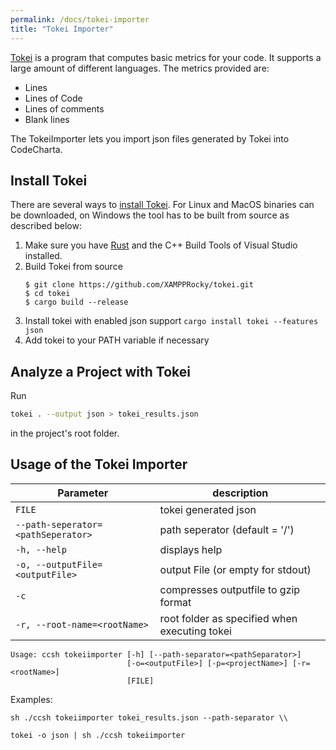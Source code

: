 ```yaml
---
permalink: /docs/tokei-importer
title: "Tokei Importer"
---
```


[Tokei](https://github.com/XAMPPRocky/tokei) is a program that computes basic metrics for your code.
It supports a large amount of different languages. The metrics provided are:

- Lines
- Lines of Code
- Lines of comments
- Blank lines

The TokeiImporter lets you import json files generated by Tokei into CodeCharta.

## Install Tokei

There are several ways to [install Tokei](https://github.com/XAMPPRocky/tokei#installation).
For Linux and MacOS binaries can be downloaded, on Windows the tool has to be built from source as described below:

1. Make sure you have [Rust](https://www.rust-lang.org/tools/install)
   and the C++ Build Tools of Visual Studio installed.
2. Build Tokei from source
   ```
   $ git clone https://github.com/XAMPPRocky/tokei.git
   $ cd tokei
   $ cargo build --release
   ```
3. Install tokei with enabled json support `cargo install tokei --features json`
4. Add tokei to your PATH variable if necessary

## Analyze a Project with Tokei

Run

```bash
tokei . --output json > tokei_results.json
```

in the project's root folder.

## Usage of the Tokei Importer

| Parameter                          | description                                   |
| ---------------------------------- | --------------------------------------------- |
| `FILE`                             | tokei generated json                          |
| `--path-seperator=<pathSeperator>` | path seperator (default = '/')                |
| `-h, --help`                       | displays help                                 |
| `-o, --outputFile=<outputFile>`    | output File (or empty for stdout)             |
| `-c`                               | compresses outputfile to gzip format          |
| `-r, --root-name=<rootName>`       | root folder as specified when executing tokei |

```
Usage: ccsh tokeiimporter [-h] [--path-separator=<pathSeparator>]
                          [-o=<outputFile>] [-p=<projectName>] [-r=<rootName>]
                          [FILE]
```

Examples:

```
sh ./ccsh tokeiimporter tokei_results.json --path-separator \\
```

```
tokei -o json | sh ./ccsh tokeiimporter
```
